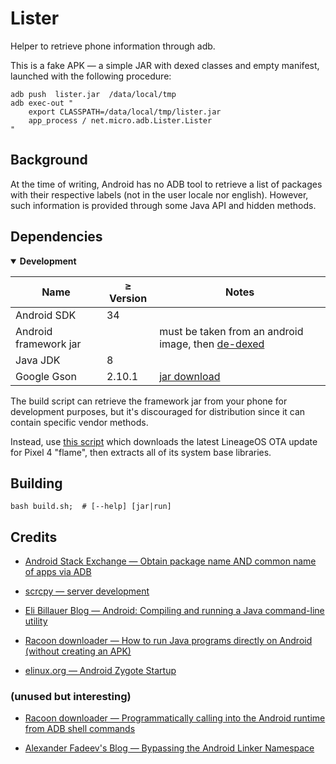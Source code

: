 # Lister

Helper to retrieve phone information through adb.

This is a fake APK — a simple JAR with dexed classes and empty manifest, launched with the following procedure:

```nginx
adb push  lister.jar  /data/local/tmp
adb exec-out "
    export CLASSPATH=/data/local/tmp/lister.jar
    app_process / net.micro.adb.Lister.Lister
"
```

## Background

At the time of writing, Android has no ADB tool to retrieve a list of packages with their respective labels (not in the user locale nor english). However, such information is provided through some Java API and hidden methods.

## Dependencies

<details open><summary><b>Development</b></summary>

| Name                  | ≥ Version | Notes                                                                                    |
| --------------------- | --------- | ---------------------------------------------------------------------------------------- |
| Android SDK           | 34        |                                                                                          |
| Android framework jar |           | must be taken from an android image, then [de-dexed](https://github.com/pxb1988/dex2jar) |
| Java JDK              | 8         |                                                                                          |
| Google Gson           | 2.10.1    | [jar download](https://mavenlibs.com/jar/file/com.google.code.gson/gson)                 |

The build script can retrieve the framework jar from your phone for development purposes,
but it's discouraged for distribution since it can contain specific vendor methods.

Instead, use [this script](../bin/get-lineageos-libs.sh) which downloads the latest LineageOS OTA update for Pixel 4 "flame",
then extracts all of its system base libraries.
</details>

## Building

```nginx
bash build.sh;  # [--help] [jar|run]
```

## Credits

- [Android Stack Exchange — Obtain package name AND common name of apps via ADB](https://android.stackexchange.com/a/250521)

- [scrcpy — server development](https://github.com/Genymobile/scrcpy/blob/master/doc/develop.md#server)

- [Eli Billauer Blog — Android: Compiling and running a Java command-line utility](https://billauer.co.il/blog/2022/10/android-java-dalvikvm-command-line/)

- [Racoon downloader — How to run Java programs directly on Android (without creating an APK)](https://raccoon.onyxbits.de/blog/run-java-app-android/)

- [elinux.org — Android Zygote Startup](https://elinux.org/Android_Zygote_Startup)

### (unused but interesting)

- [Racoon downloader — Programmatically calling into the Android runtime from ADB shell commands](https://raccoon.onyxbits.de/blog/programmatically-talking-to-the-android-system-adb-shell/)

- [Alexander Fadeev's Blog — Bypassing the Android Linker Namespace](https://fadeevab.com/accessing-system-private-api-through-namespace/)
